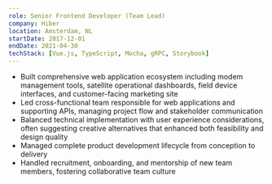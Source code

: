 ```yaml
---
role: Senior Frontend Developer (Team Lead)
company: Hiber
location: Amsterdam, NL
startDate: 2017-12-01
endDate: 2021-04-30
techStack: [Vue.js, TypeScript, Mocha, gRPC, Storybook]
---
```

- Built comprehensive web application ecosystem including modem management tools, satellite operational dashboards, field device interfaces, and customer-facing marketing site
- Led cross-functional team responsible for web applications and supporting APIs, managing project flow and stakeholder communication
- Balanced technical implementation with user experience considerations, often suggesting creative alternatives that enhanced both feasibility and design quality
- Managed complete product development lifecycle from conception to delivery
- Handled recruitment, onboarding, and mentorship of new team members, fostering collaborative team culture
